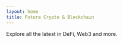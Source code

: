 ```yaml
---
layout: home
title: Future Crypto & Blockchain
---
```


Explore all the latest in DeFi, Web3 and more.
